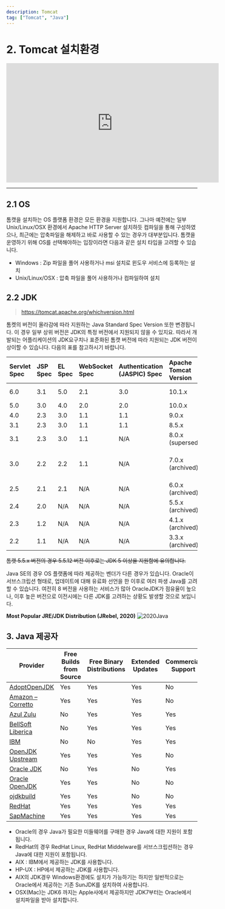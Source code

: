 ```yaml
---
description: Tomcat
tag: ["Tomcat", "Java"]
---
```


# 2. Tomcat 설치환경

<iframe width="560" height="315" src="https://www.youtube.com/embed/XvinTBrQ0ig" frameborder="0" allow="accelerometer; autoplay; encrypted-media; gyroscope; picture-in-picture" allowfullscreen></iframe>

- - -

## 2.1 OS
톰캣을 설치하는 OS 플랫폼 환경은 모든 환경을 지원합니다. 그나마 예전에는 일부 Unix/Linux/OSX 환경에서 Apache HTTP Server 설치하듯 컴파일을 통해 구성하였으나, 최근에는 압축파일을 해제하고 바로 사용할 수 있는 경우가 대부분입니다.
톰캣을 운영하기 위해 OS를 선택해야하는 입장이라면 다음과 같은 설치 타입을 고려할 수 있습니다.

- Windows : Zip 파일을 풀어 사용하거나 msi 설치로 윈도우 서비스에 등록하는 설치
- Unix/Linux/OSX : 압축 파일을 풀어 사용하거나 컴파일하여 설치


## 2.2 JDK
> <https://tomcat.apache.org/whichversion.html>

톰켓의 버전이 올라감에 따라 지원하는 Java Standard Spec Version 또한 변경됩니다. 이 경우 일부 상위 버전은 JDK의 특정 버전에서 지원되지 않을 수 있지요. 따라서 개발되는 어플리케이션의 JDK요구치나 표준화된 톰캣 버전에 따라 지원되는 JDK 버전이 상이할 수 있습니다. 다음의 표를 참고하시기 바랍니다.

| **Servlet Spec** | **JSP Spec** | **EL Spec** | **WebSocket Spec** | **Authentication (JASPIC) Spec** | **Apache Tomcat Version** | **Latest Released Version** | **Supported Java Versions**             |
| :--------------- | :----------- | :---------- | :----------------- | :------------------------------- | :------------------------ | :-------------------------- | :-------------------------------------- |
| 6.0              | 3.1          | 5.0         | 2.1                | 3.0                              | 10.1.x                    | 10.1.0-M8 (alpha)           | 11 and later                            |
| 5.0              | 3.0          | 4.0         | 2.0                | 2.0                              | 10.0.x                    | 10.0.14                     | 8 and later                             |
| 4.0              | 2.3          | 3.0         | 1.1                | 1.1                              | 9.0.x                     | 9.0.56                      | 8 and later                             |
| 3.1              | 2.3          | 3.0         | 1.1                | 1.1                              | 8.5.x                     | 8.5.73                      | 7 and later                             |
| 3.1              | 2.3          | 3.0         | 1.1                | N/A                              | 8.0.x (superseded)        | 8.0.53 (superseded)         | 7 and later                             |
| 3.0              | 2.2          | 2.2         | 1.1                | N/A                              | 7.0.x (archived)          | 7.0.109 (archived)          | 6 and later (7 and later for WebSocket) |
| 2.5              | 2.1          | 2.1         | N/A                | N/A                              | 6.0.x (archived)          | 6.0.53 (archived)           | 5 and later                             |
| 2.4              | 2.0          | N/A         | N/A                | N/A                              | 5.5.x (archived)          | 5.5.36 (archived)           | 1.4 and later                           |
| 2.3              | 1.2          | N/A         | N/A                | N/A                              | 4.1.x (archived)          | 4.1.40 (archived)           | 1.3 and later                           |
| 2.2              | 1.1          | N/A         | N/A                | N/A                              | 3.3.x (archived)          | 3.3.2 (archived)            | 1.1 and later                           |

~~톰캣 5.5.x 버전의 경우 5.5.12 버전 이후로는 JDK 5 이상을 지원함에 유의합니다.~~

Java SE의 경우 OS 플랫폼에 따라 제공하는 벤더가 다른 경우가 있습니다. Oracle이 서브스크립션 형태로, 업데이트에 대해 유료화 선언을 한 이후로 여러 파생 Java를 고려할 수 있습니다. 여전히 8 버전을 사용하는 서비스가 많아 OracleJDK가 점유율이 높으나, 이후 높은 버전으로 이전시에는 다른 JDK를 고려하는 상황도 발생할 것으로 보입니다.


**Most Popular JRE/JDK Distribution (JRebel, 2020)**
![2020Java](https://marvel-b1-cdn.bc0a.com/f00000000156946/www.jrebel.com/sites/default/files/image/2020-01/12.%20what%20jre_jdk%20distribution%20do%20you%20use.png)

## 3. Java 제공자

|     Provider      | Free Builds from Source | Free Binary Distributions  | Extended Updates | Commercial Support | Permissive License |
|-|-|-|-|-|-|
| [AdoptOpenJDK](https://adoptopenjdk.net)      |    Yes      |    Yes        |   Yes    |   No       |   Yes      |
| [Amazon – Corretto](https://aws.amazon.com/corretto) |    Yes      |    Yes        |   Yes    |   No       |   Yes      |
| [Azul Zulu](https://www.azul.com/downloads/zulu/)         |    No       |    Yes        |   Yes    |   Yes      |   Yes      |
| [BellSoft Liberica](https://bell-sw.com/java.html) |    No       |    Yes        |   Yes    |   Yes      |   Yes      |
| [IBM](https://www.ibm.com/developerworks/java/jdk)               |    No       |    No         |   Yes    |   Yes      |   Yes      |
| [OpenJDK Upstream](https://adoptopenjdk.net/upstream.html)           |    Yes      |    Yes        |   Yes    |   No       |   Yes      |
| [Oracle JDK](https://www.oracle.com/technetwork/java/javase/downloads)        |    No       |    Yes        |   No   |   Yes      |   No       |
| [Oracle OpenJDK](http://jdk.java.net)    |    Yes      |    Yes        |   No     |   No       |   Yes      |
| [ojdkbuild](https://github.com/ojdkbuild/ojdkbuild)         |    Yes      |    Yes        |   No     |   No       |   Yes      |
| [RedHat](https://developers.redhat.com/products/openjdk/overview)            |    Yes      |    Yes        |   Yes    |   Yes      |   Yes      |
| [SapMachine](https://sap.github.io/SapMachine)        |    Yes      |    Yes        |   Yes    |   Yes      |   Yes      |

- Oracle의 경우 Java가 필요한 미들웨어를 구매한 경우 Java에 대한 지원이 포함됩니다.
- RedHat의 경우 RedHat Linux, RedHat Middelware를 서브스크립션하는 경우 Java에 대한 지원이 포함됩니다.
- AIX : IBM에서 제공하는 JDK를 사용합니다.
- HP-UX : HP에서 제공하는 JDK를 사용합니다.
- AIX의 JDK경우 Windows환경에도 설치가 가능하기는 하지만 일반적으로는 Oracle에서 제공하는 기존 SunJDK를 설치하여 사용합니다.
- OSX(Mac)는 JDK6 까지는 Apple사에서 제공하지만 JDK7부터는 Oracle에서 설치파일을 받아 설치합니다.
